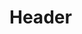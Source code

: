 <!-- TITLE: Heart Of Gold -->
<!-- SUBTITLE: Show that even the most shrewd of merchants is not without their kindness, even though it doesn't come free.  Reduces physical damage taken but increases magical damage taken on your target's group. -->

# Header